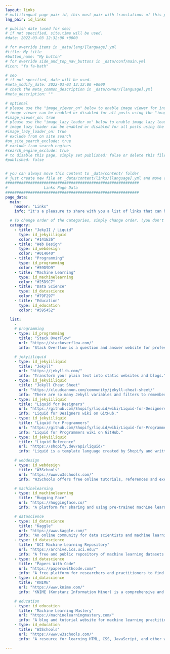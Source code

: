 ```yaml
---
layout: links
# multilingual page pair id, this must pair with translations of this page. (This name must be unique)
lng_pair: id_links

# publish date (used for seo)
# if not specified, site.time will be used.
#date: 2022-03-03 12:32:00 +0000

# for override items in _data/lang/[language].yml
#title: My title
#button_name: "My button"
# for override side_and_top_nav_buttons in _data/conf/main.yml
#icon: "fa fa-bath"

# seo
# if not specified, date will be used.
#meta_modify_date: 2022-03-03 12:32:00 +0000
# check the meta_common_description in _data/owner/[language].yml
#meta_description: ""

# optional
# please use the "image_viewer_on" below to enable image viewer for individual pages or posts (_posts/ or [language]/_posts folders).
# image viewer can be enabled or disabled for all posts using the "image_viewer_posts: true" setting in _data/conf/main.yml.
#image_viewer_on: true
# please use the "image_lazy_loader_on" below to enable image lazy loader for individual pages or posts (_posts/ or [language]/_posts folders).
# image lazy loader can be enabled or disabled for all posts using the "image_lazy_loader_posts: true" setting in _data/conf/main.yml.
#image_lazy_loader_on: true
# exclude from on site search
#on_site_search_exclude: true
# exclude from search engines
#search_engine_exclude: true
# to disable this page, simply set published: false or delete this file
#published: false


# you can always move this content to _data/content/ folder
# just create new file at _data/content/links/[language].yml and move content below.
###########################################################
#                Links Page Data
###########################################################
page_data:
  main:
    header: "Links"
    info: "It's a pleasure to share with you a list of links that can help you improve your skills in machine learning, data analysis, and statistics. Please feel free to explore the available resources and choose the ones that best suit your needs."

  # To change order of the Categories, simply change order. (you don't need to change list order.)
  category:
    - title: "JekyII / Liquid"
      type: id_jekyiiliquid
      color: "#141E26"
    - title: "Web Design"
      type: id_webdesign
      color: "#014040"
    - title: "Programming"
      type: id_programming
      color: "#59D9D9"
    - title: "Machine Learning"
      type: id_machinelearning
      color: "#25D9C7"
    - title: "Data Science"
      type: id_datascience
      color: "#79F297"
    - title: "Education"
      type: id_education
      color: "#595452"

  list:
    -
    # programming
    - type: id_programming
      title: "Stack OverFlow"
      url: "https://stackoverflow.com/"
      info: "Stack Overflow is a question and answer website for professional and enthusiastic programmers."

    # jekyiiliquid
    - type: id_jekyiiliquid
      title: "Jekyll"
      url: "https://jekyllrb.com/"
      info: "Transform your plain text into static websites and blogs."
    - type: id_jekyiiliquid
      title: "Jekyll Cheat Sheet"
      url: "https://cloudcannon.com/community/jekyll-cheat-sheet/"
      info: "There are so many Jekyll variables and filters to remember and it can be tricky to keep it all in your head. This cheat sheet serves as a quick reference of everything Jekyll can do."
    - type: id_jekyiiliquid
      title: "Liquid for Designers"
      url: "https://github.com/Shopify/liquid/wiki/Liquid-for-Designers"
      info: "Liquid for Designers wiki on GitHub."
    - type: id_jekyiiliquid
      title: "Liquid for Programmers"
      url: "https://github.com/Shopify/liquid/wiki/Liquid-for-Programmers"
      info: "Liquid for Programmers wiki on GitHub."
    - type: id_jekyiiliquid
      title: "Liquid Reference"
      url: "https://shopify.dev/api/liquid/"
      info: "Liquid is a template language created by Shopify and written in Ruby. It is now available as an open source project on GitHub."

    # webdesign
    - type: id_webdesign
      title: "W3Schools"
      url: "https://www.w3schools.com/"
      info: "W3Schools offers free online tutorials, references and exercises in all the major languages of the web. Covering popular subjects like HTML, CSS, JavaScript, Python, SQL, Java, and many more."

    # machinelearning
    - type: id_machinelearning
      title: "Hugging Face"
      url: "https://huggingface.co/"
      info: "A platform for sharing and using pre-trained machine learning models."

    # datascience
    - type: id_datascience
      title: "Kaggle"
      url: "https://www.kaggle.com/"
      info: "An online community for data scientists and machine learning practitioners."
    - type: id_datascience
      title: "UCI Machine Learning Repository"
      url: "https://archive.ics.uci.edu/"
      info: "A free and public repository of machine learning datasets."
    - type: id_datascience
      title: "Papers With Code"
      url: "https://paperswithcode.com/"
      info: "A free platform for researchers and practitioners to find and track the latest papers in Machine Learning, Deep Learning, and AI, along with their code and datasets."
    - type: id_datascience
      title: "KNIME"
      url: "https://www.knime.com/"
      info: "KNIME (Konstanz Information Miner) is a comprehensive and flexible platform for data analysis, integration, and reporting. The platform offers an intuitive and easy-to-use interface, making it accessible to users of all experience levels."

    # education
    - type: id_education
      title: "Machine Learning Mastery"
      url: "https://machinelearningmastery.com/"
      info: "A blog and tutorial website for machine learning practitioners."
    - type: id_education
      title: "W3Schools"
      url: "https://www.w3schools.com/"
      info: "A resource for learning HTML, CSS, JavaScript, and other web development languages."

---
```

